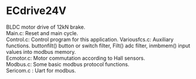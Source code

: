 # ECdrive24V
BLDC motor drive of 12kN brake.    
Main.c: Reset and main cycle.    
Control.c: Control program for this application. 
Variousfcs.c: Auxiliary functions. buttonfilt() button or switch filter, Filt() adc filter, inmbmem() input values into modbus memory. \
Ecmotor.c: Motor commutation according to Hall sensors.\
Modbus.c: Some basic modbus protocol functions.\
Sericom.c : Uart for modbus.

